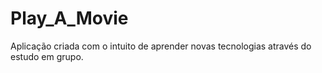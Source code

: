 # Play_A_Movie
Aplicação criada com o intuito de aprender novas tecnologias através do estudo em grupo.

